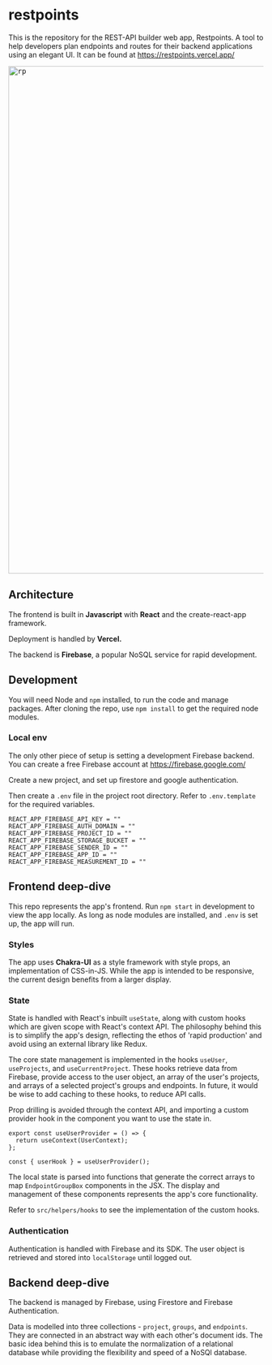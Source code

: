 # restpoints
This is the repository for the REST-API builder web app, Restpoints. A tool to help developers plan endpoints and routes for their backend applications using an elegant UI. It can be found at https://restpoints.vercel.app/

<kbd>
  <img width="1000" alt="rp" src="https://user-images.githubusercontent.com/85681107/159162691-458c2b9a-e8a2-4c78-af5b-b29857b17a83.png">
</kbd>

## Architecture
The frontend is built in **Javascript** with **React** and the create-react-app framework.

Deployment is handled by **Vercel.**

The backend is **Firebase**, a popular NoSQL service for rapid development.

## Development
You will need Node and `npm` installed, to run the code and manage packages. After cloning the repo, use `npm install` to get the required node modules.

### Local env
The only other piece of setup is setting a development Firebase backend. You can create a free Firebase account at https://firebase.google.com/

Create a new project, and set up firestore and google authentication.

Then create a `.env` file in the project root directory. Refer to `.env.template` for the required variables.

```
REACT_APP_FIREBASE_API_KEY = ""
REACT_APP_FIREBASE_AUTH_DOMAIN = ""
REACT_APP_FIREBASE_PROJECT_ID = ""
REACT_APP_FIREBASE_STORAGE_BUCKET = ""
REACT_APP_FIREBASE_SENDER_ID = ""
REACT_APP_FIREBASE_APP_ID = ""
REACT_APP_FIREBASE_MEASUREMENT_ID = ""
```

## Frontend deep-dive
This repo represents the app's frontend. Run `npm start` in development to view the app locally. As long as node modules are installed, and `.env` is set up, the app will run.

### Styles
The app uses **Chakra-UI** as a style framework with style props, an implementation of CSS-in-JS. While the app is intended to be responsive, the current design benefits from a larger display.

### State 
State is handled with React's inbuilt `useState`, along with custom hooks which are given scope with React's context API. The philosophy behind this is to simplify the app's design, reflecting the ethos of 'rapid production' and avoid using an external library like Redux. 

The core state management is implemented in the hooks `useUser`, `useProjects`, and `useCurrentProject`. These hooks retrieve data from Firebase, provide access to the user object, an array of the user's projects, and arrays of a selected project's groups and endpoints. In future, it would be wise to add caching to these hooks, to reduce API calls. 

Prop drilling is avoided through the context API, and importing a custom provider hook in the component you want to use the state in.

```
export const useUserProvider = () => {
  return useContext(UserContext);
};
```

```
const { userHook } = useUserProvider();
```

The local state is parsed into functions that generate the correct arrays to map `EndpointGroupBox` components in the JSX. The display and management of these components represents the app's core functionality. 

Refer to `src/helpers/hooks` to see the implementation of the custom hooks.

### Authentication
Authentication is handled with Firebase and its SDK. The user object is retrieved and stored into `localStorage` until logged out.

## Backend deep-dive
The backend is managed by Firebase, using Firestore and Firebase Authentication.

Data is modelled into three collections - `project`, `groups`, and `endpoints`. They are connected in an abstract way with each other's document ids. The basic idea behind this is to emulate the normalization of a relational database while providing the flexibility and speed of a NoSQl database.

